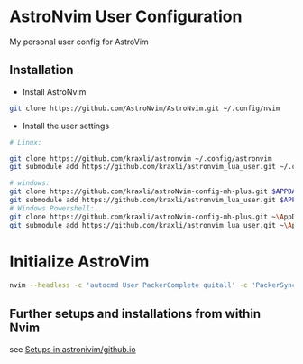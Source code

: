 # AstroNvim User Configuration

My personal user config for AstroVim

## Installation

- Install AstroNvim

```sh
git clone https://github.com/AstroNvim/AstroNvim.git ~/.config/nvim
```

- Install the user settings

```sh
# Linux:

git clone https://github.com/kraxli/astronvim ~/.config/astronvim
git submodule add https://github.com/kraxli/astronvim_lua_user.git ~/.config/astronvim/lua/user

# windows:
git clone https://github.com/kraxli/astroNvim-config-mh-plus.git $APPDATA$\Local\astronvim
git submodule add https://github.com/kraxli/astronvim_lua_user.git $APPDATA$\Local\astronvim\lua\user
# Windows Powershell:
git clone https://github.com/kraxli/astroNvim-config-mh-plus.git ~\AppData\Local\astronvim
git submodule add https://github.com/kraxli/astronvim_lua_user.git ~\AppData\Local\astronvim\lua\user
```

# Initialize AstroVim

```sh
nvim --headless -c 'autocmd User PackerComplete quitall' -c 'PackerSync'
```

## Further setups and installations from within Nvim

see [Setups in astronivim/github.io](https://astronvim.github.io/#-setup)
